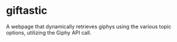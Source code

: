 # giftastic
A webpage that dynamically retrieves giphys using the various topic options, utilizing the Giphy API call.